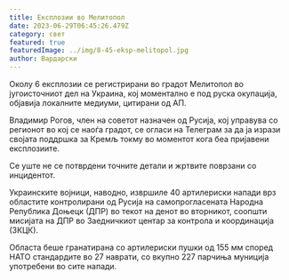 ```yaml
---
title: Експлозии во Мелитопол
date: 2023-06-29T06:45:26.479Z
category: свет
featured: true
featuredImage: ../img/8-45-eksp-melitopol.jpg
author: Вардарски
---
```

Околу 6 експлозии се регистрирани во градот Мелитопол во југоисточниот дел на Украина, кој моментално е под руска окупација, објавија локалните медиуми, цитирани од АП.

Владимир Рогов, член на советот назначен од Русија, кој управува со регионот во кој се наоѓа градот, се огласи на Телеграм за да ја изрази својата поддршка за Кремљ токму во моментот кога беа пријавени експлозиите.

Се уште не се потврдени точните детали и жртвите поврзани со инцидентот.

Украинските војници, наводно, извршиле 40 артилериски напади врз областите контролирани од Русија на самопрогласената Народна Република Доњецк (ДПР) во текот на денот во вторникот, соопшти мисијата на ДПР во Заедничкиот центар за контрола и координација (ЗКЦК).

Областа беше гранатирана со артилериски пушки од 155 мм според НАТО стандардите во 27 наврати, со вкупно 227 парчиња муниција употребени во сите напади.